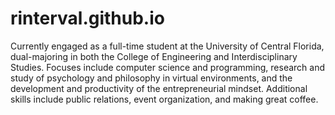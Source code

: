 # rinterval.github.io
Currently engaged as a full-time student at the University of Central Florida, dual-majoring in both the College of Engineering and Interdisciplinary Studies. Focuses include computer science and programming, research and study of psychology and philosophy in virtual environments, and the development and productivity of the entrepreneurial mindset. Additional skills include public relations, event organization, and making great coffee.
